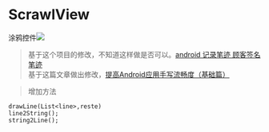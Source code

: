 # ScrawlView
涂鸦控件[![](https://jitpack.io/v/xuanu/ScrawlView.svg)](https://jitpack.io/#xuanu/ScrawlView)

> 基于这个项目的修改，不知道这样做是否可以。[android 记录笔迹 顾客签名笔迹](http://blog.csdn.net/zabio/article/details/39672681)  
> 基于这篇文章做出修改，[提高Android应用手写流畅度（基础篇）](http://blog.csdn.net/ekeuy/article/details/37961199)


> 增加方法
```
drawLine(List<line>,reste)
line2String();
string2Line();
```
